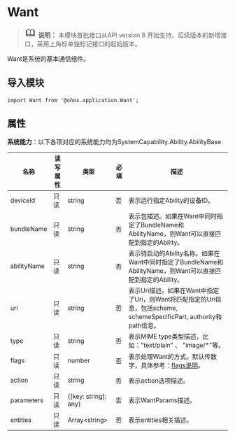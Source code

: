 # Want

> ![icon-note.gif](public_sys-resources/icon-note.gif) **说明：**
> 本模块首批接口从API version 8 开始支持。后续版本的新增接口，采用上角标单独标记接口的起始版本。

Want是系统的基本通信组件。


## 导入模块

  
```
import Want from '@ohos.application.Want';
```

## 属性

**系统能力**：以下各项对应的系统能力均为SystemCapability.Ability.AbilityBase

| 名称        | 读写属性 | 类型                 | 必填 | 描述                                                         |
| ----------- | -------- | -------------------- | ---- | ------------------------------------------------------------ |
| deviceId    | 只读     | string               | 否   | 表示运行指定Ability的设备ID。                                |
| bundleName   | 只读     | string               | 否   | 表示包描述。如果在Want中同时指定了BundleName和AbilityName，则Want可以直接匹配到指定的Ability。 |
| abilityName  | 只读     | string               | 否   | 表示待启动的Ability名称。如果在Want中同时指定了BundleName和AbilityName，则Want可以直接匹配到指定的Ability。 |
| uri          | 只读     | string               | 否   | 表示Uri描述。如果在Want中指定了Uri，则Want将匹配指定的Uri信息，包括scheme, schemeSpecificPart, authority和path信息。 |
| type         | 只读     | string               | 否   | 表示MIME type类型描述，比如："text/plain" 、 "image/*"等。   |
| flags        | 只读     | number               | 否   | 表示处理Want的方式。默认传数字，具体参考：[flags说明](#flags说明)。 |
| action      | 只读     | string               | 否   | 表示action选项描述。                           |
| parameters   | 只读     | {[key: string]: any} | 否   | 表示WantParams描述。                                       |
| entities    | 只读     | Array\<string>       | 否   | 表示entities相关描述。                                    |                              |